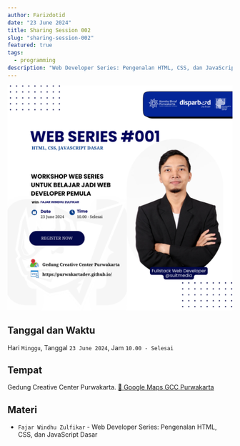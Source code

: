 ```yaml
---
author: Farizdotid
date: "23 June 2024"
title: Sharing Session 002
slug: "sharing-session-002"
featured: true
tags:
  - programming
description: "Web Developer Series: Pengenalan HTML, CSS, dan JavaScript Dasar"
---
```


![Sharing Session 002 - Purwakarta Dev](https://raw.githubusercontent.com/farizdotid/images_ekraf_pwk/main/pwkdev/sharsess_pwkdev_002.png)

## Tanggal dan Waktu

Hari `Minggu`, Tanggal `23 June 2024`, Jam `10.00 - Selesai`

## Tempat

Gedung Creative Center Purwakarta. [📍 Google Maps GCC Purwakarta](https://maps.app.goo.gl/jtHUjyGAewLBSczx7)

## Materi

- `Fajar Windhu Zulfikar` - Web Developer Series: Pengenalan HTML, CSS, dan JavaScript Dasar
